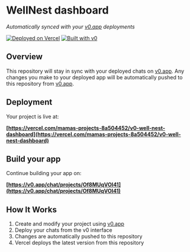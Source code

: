 # WellNest dashboard

*Automatically synced with your [v0.app](https://v0.app) deployments*

[![Deployed on Vercel](https://img.shields.io/badge/Deployed%20on-Vercel-black?style=for-the-badge&logo=vercel)](https://vercel.com/mamas-projects-8a504452/v0-well-nest-dashboard)
[![Built with v0](https://img.shields.io/badge/Built%20with-v0.app-black?style=for-the-badge)](https://v0.app/chat/projects/Of8MUqVOI41)

## Overview

This repository will stay in sync with your deployed chats on [v0.app](https://v0.app).
Any changes you make to your deployed app will be automatically pushed to this repository from [v0.app](https://v0.app).

## Deployment

Your project is live at:

**[https://vercel.com/mamas-projects-8a504452/v0-well-nest-dashboard](https://vercel.com/mamas-projects-8a504452/v0-well-nest-dashboard)**

## Build your app

Continue building your app on:

**[https://v0.app/chat/projects/Of8MUqVOI41](https://v0.app/chat/projects/Of8MUqVOI41)**

## How It Works

1. Create and modify your project using [v0.app](https://v0.app)
2. Deploy your chats from the v0 interface
3. Changes are automatically pushed to this repository
4. Vercel deploys the latest version from this repository